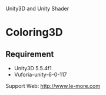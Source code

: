 Unity3D and Unity Shader 



# Coloring3D




Requirement
-----------------------


* Unity3D 5.5.4f1
* Vuforia-unity-6-0-117

 Support Web: http://www.le-more.com
